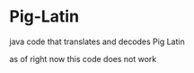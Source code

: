 # Pig-Latin
java code that translates and decodes Pig Latin

as of right now this code does not work
